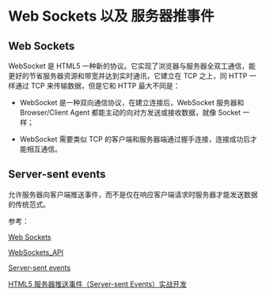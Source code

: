 # Web Sockets 以及 服务器推事件

## Web Sockets

WebSocket 是 HTML5 一种新的协议。它实现了浏览器与服务器全双工通信，能更好的节省服务器资源和带宽并达到实时通讯，它建立在 TCP 之上，同 HTTP 一样通过 TCP 来传输数据，但是它和 HTTP 最大不同是：


- WebSocket 是一种双向通信协议，在建立连接后，WebSocket 服务器和 Browser/Client Agent 都能主动的向对方发送或接收数据，就像 Socket 一样；

- WebSocket 需要类似 TCP 的客户端和服务器端通过握手连接，连接成功后才能相互通信。


## Server-sent events

允许服务器向客户端推送事件，而不是仅在响应客户端请求时服务器才能发送数据的传统范式。



参考：


[Web Sockets](https://www.ibm.com/developerworks/cn/java/j-lo-WebSocket/index.html)


[WebSockets_API](https://developer.mozilla.org/zh-CN/docs/Web/API/WebSockets_API)


[Server-sent events](https://developer.mozilla.org/zh-CN/docs/Server-sent_events/Using_server-sent_events)

[HTML5 服务器推送事件（Server-sent Events）实战开发](https://www.ibm.com/developerworks/cn/web/1307_chengfu_serversentevent/index.html)